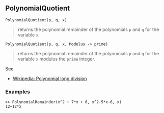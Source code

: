 ## PolynomialQuotient

```
PolynomialQuotient(p, q, x)
```

> returns the polynomial remainder of the polynomials `p` and `q` for the variable `x`.

```
PolynomialQuotient(p, q, x, Modulus -> prime)
```

> returns the polynomial remainder of the polynomials `p` and `q` for the variable `x` modulus the `prime` integer.
 
See
* [Wikipedia: Polynomial long division](https://en.wikipedia.org/wiki/Polynomial_long_division)
 
### Examples

```
>> PolynomialRemainder(x^2 + 7*x + 6, x^2-5*x-6, x)
12+12*x
```
 